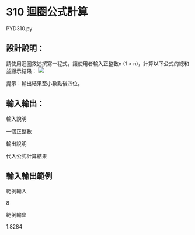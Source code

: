 # 310 迴圈公式計算
PYD310.py
## 設計說明：
請使用迴圈敘述撰寫一程式，讓使用者輸入正整數n (1 < n)，計算以下公式的總和並顯示結果：
![](https://i.imgur.com/bK0uOnn.png)

提示：輸出結果至小數點後四位。

## 輸入輸出：
輸入說明

一個正整數

輸出說明

代入公式計算結果

## 輸入輸出範例
範例輸入

8

範例輸出

1.8284

